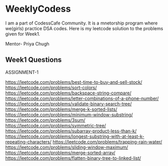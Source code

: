 # WeeklyCodess

I am a part of CodessCafe Community. It is a mnetorship program where we(girls) practice DSA codes. 
Here is my leetcode solution to the problems given for Week1.

Mentor- Priya Chugh



## Week1 Questions

ASSIGNMENT-1 


https://leetcode.com/problems/best-time-to-buy-and-sell-stock/
https://leetcode.com/problems/sort-colors/
https://leetcode.com/problems/backspace-string-compare/
https://leetcode.com/problems/letter-combinations-of-a-phone-number/
https://leetcode.com/problems/validate-binary-search-tree/
https://leetcode.com/problems/merge-k-sorted-lists/
https://leetcode.com/problems/minimum-window-substring/
https://leetcode.com/problems/3sum/
https://leetcode.com/problems/symmetric-tree/
https://leetcode.com/problems/subarray-product-less-than-k/
https://leetcode.com/problems/longest-substring-with-at-least-k-repeating-characters/
https://leetcode.com/problems/trapping-rain-water/
https://leetcode.com/problems/sliding-window-maximum/
https://leetcode.com/problems/merge-sorted-array/
https://leetcode.com/problems/flatten-binary-tree-to-linked-list/
